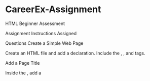 # CareerEx-Assignment
 HTML Beginner Assessment 




Assignment Instructions
Assigned

Questions
Create a Simple Web Page

Create an HTML file and add a <!DOCTYPE html> declaration.
Include the <html>, <head>, and <body> tags.


Add a Page Title

Inside the <head>, add a <title> that says "My First Webpage".


Headings Practice

In the <body>, write six headings using <h1> to <h6>.
Each heading should describe your favorite hobbies (e.g., "Reading", "Playing Football").


Write a Paragraph About Yourself

Below the headings, write two paragraphs using the <p> tag.
The first paragraph should introduce yourself.
The second paragraph should describe what you learned in class.


Add a Local Image

Save an image inside your project folder (e.g., myphoto.jpg).
Display it on your web page using the <img> tag.
Add an alt description to the image.


Add an Image From the Internet

Find any picture on the internet (copy the image address).
Display it below your local image using the <img> tag.


Create an "About Me" Section

Use an <h2> heading that says "About Me".
Under the heading, add a paragraph and another image (your choice).


Create a "My Favorite Things" Section

Add an <h2> heading.
List your three favorite things using headings and images for each.
Each favorite thing should have a small description in a paragraph.


Save and Open Your Page in a Browser

Save your HTML file.
Open it in your browser and make sure all images and content show correctly.






📌 How to Submit Your Assignment:
Upload your project folder (the one that contains your HTML file and images) to Google Drive or GitHub.
Make sure the sharing settings allow anyone with the link to view or download it.
Share the link with me for submission.






